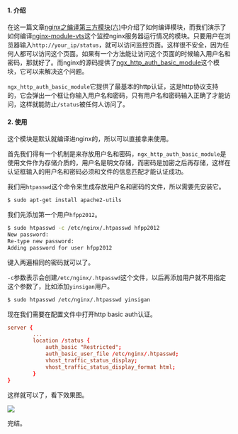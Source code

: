 #### 1. 介绍

在这一篇文章[nginx之编译第三方模块(六)](http://www.rails365.net/articles/2015-11-04-nginx-zhi-bian-yi-di-san-fang-mo-kuai-liu)中介绍了如何编译模块，而我们演示了如何编译[nginx-module-vts](https://github.com/vozlt/nginx-module-vts)这个监控nginx服务器运行情况的模块。只要用户在浏览器输入`http://your_ip/status`，就可以访问监控页面。这样很不安全，因为任何人都可以访问这个页面。如果有一个方法能让访问这个页面的时候输入用户名和密码，那就好了。而nginx的源码提供了[ngx_http_auth_basic_module](http://nginx.org/en/docs/http/ngx_http_auth_basic_module.html)这个模块，它可以来解决这个问题。

`ngx_http_auth_basic_module`它提供了最基本的http认证，这是http协议支持的，它会弹出一个框让你输入用户名和密码，只有用户名和密码输入正确了才能访问，这样就能防止`/status`被任何人访问了。

#### 2. 使用

这个模块是默认就编译进nginx的，所以可以直接拿来使用。

首先我们得有一个机制是来存放用户名和密码，`ngx_http_auth_basic_module`是使用文件作为存储介质的，用户名是明文存储，而密码是加密之后再存储，这样在认证框输入的用户名和密码必须和文件的信息匹配才能认证成功。

我们用`htpasswd`这个命令来生成存放用户名和密码的文件，所以需要先安装它。

``` bash
$ sudo apt-get install apache2-utils
```

我们先添加第一个用户`hfpp2012`。

``` bash
$ sudo htpasswd -c /etc/nginx/.htpasswd hfpp2012
New password: 
Re-type new password: 
Adding password for user hfpp2012
```

键入两遍相同的密码就可以了。

`-c`参数表示会创建`/etc/nginx/.htpasswd`这个文件，以后再添加用户就不用指定这个参数了，比如添加`yinsigan`用户。

``` bash
$ sudo htpasswd /etc/nginx/.htpasswd yinsigan
```

现在我们需要在配置文件中打开http basic auth认证。

``` conf
server {
        ...
        location /status {
            auth_basic "Restricted";
            auth_basic_user_file /etc/nginx/.htpasswd;
            vhost_traffic_status_display;
            vhost_traffic_status_display_format html;
        }
}
```

这样就可以了，看下效果图。

![](http://aliyun.rails365.net/uploads/photo/image/52/2015/ac695ea0b950c47c06505561c5cca4ed.png)

完结。
